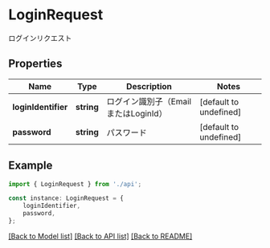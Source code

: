 # LoginRequest

ログインリクエスト

## Properties

Name | Type | Description | Notes
------------ | ------------- | ------------- | -------------
**loginIdentifier** | **string** | ログイン識別子（EmailまたはLoginId） | [default to undefined]
**password** | **string** | パスワード | [default to undefined]

## Example

```typescript
import { LoginRequest } from './api';

const instance: LoginRequest = {
    loginIdentifier,
    password,
};
```

[[Back to Model list]](../README.md#documentation-for-models) [[Back to API list]](../README.md#documentation-for-api-endpoints) [[Back to README]](../README.md)
